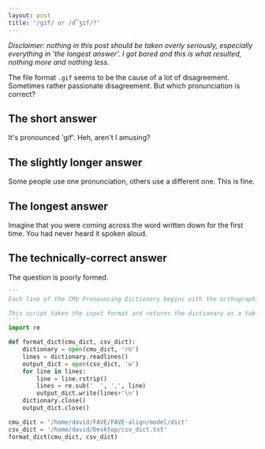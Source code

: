 ```yaml
---
layout: post
title: '/gɪf/ or /d͡ʒɪf/?'
---
```

*Disclaimer: nothing in this post should be taken overly seriously, especially everything in 'the longest answer'. I got bored and this is what resulted, nothing more and nothing less.*

The file format ```.gif``` seems to be the cause of a lot of disagreement. Sometimes rather passionate disagreement. But which pronunciation is correct?

## The short answer
It's pronounced 'gif'. Heh, aren't I amusing?

## The slightly longer answer
Some people use one pronunciation, others use a different one. This is fine.

## The longest answer
Imagine that you were coming across the word written down for the first time. You had never heard it spoken aloud.

## The technically-correct answer
The question is poorly formed.

~~~python
'''
Each line of the CMU Pronouncing Dictionary begins with the orthographic transciption, followed by two spaces, then the first phone, followed by a space, then the second phone and so on.

This script takes the input format and returns the dictionary as a tab-delimited text file.
'''
import re

def format_dict(cmu_dict, csv_dict):
    dictionary = open(cmu_dict, 'rU')
    lines = dictionary.readlines()
    output_dict = open(csv_dict, 'w')
    for line in lines:
        line = line.rstrip()
        lines = re.sub('  ', ',', line)
        output_dict.write(lines+'\n')
    dictionary.close()
    output_dict.close()

cmu_dict = '/home/david/FAVE/FAVE-align/model/dict'
csv_dict = '/home/david/Desktop/csv_dict.txt'
format_dict(cmu_dict, csv_dict)
~~~
